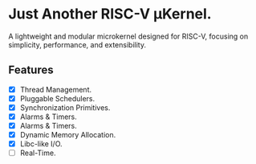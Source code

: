 # Just Another RISC-V µKernel. 
A lightweight and modular microkernel designed for RISC-V, focusing on simplicity, performance, and extensibility.
## Features
* [x] Thread Management.
* [X] Pluggable Schedulers.
* [X] Synchronization Primitives.
* [X] Alarms & Timers.
* [X] Alarms & Timers. 
* [x] Dynamic Memory Allocation.
* [X] Libc-like I/O.
* [ ] Real-Time.
